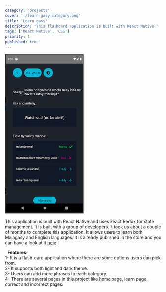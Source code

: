 ```yaml
---
category: 'projects'
cover: './learn-gasy-category.png'
title: 'Learn gasy'
description: 'This flashcard application is built with React Native.'
tags: ['React Native', 'CSS']
priority: 1
published: true
---
```



![Learn gasy](./learn-gasy-dark-mode.png)

This application is built with React Native and uses React Redux for state management. It is built with a group of developers. It took us about a couple of months to complete this application. It allows users to learn both Malagasy and English languages. It is already published in the store and you can have a look at it [here](https://play.google.com/store/apps/details?id=com.learngasy&hl=en&gl=US).

&nbsp;
**Features:**\
1- It is a flash-card application where there are some options users can pick from.\
2- It supports both light and dark theme.\
3- Users can add more phrases to each category.\
4- There are several pages in this project like home page, learn page, correct and incorrect pages.


